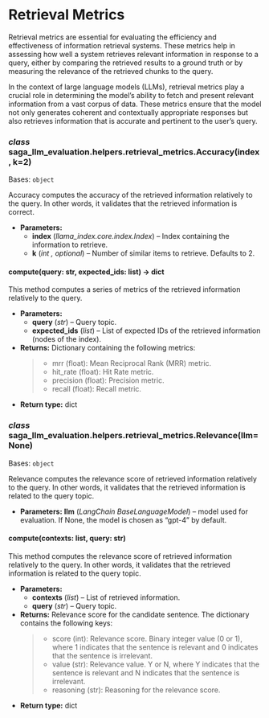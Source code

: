 # Retrieval Metrics

Retrieval metrics are essential for evaluating the efficiency and effectiveness of information retrieval systems.
These metrics help in assessing how well a system retrieves relevant information in response to a query, either by comparing the retrieved results to a ground truth or by measuring the relevance of the retrieved chunks to the query.

In the context of large language models (LLMs), retrieval metrics play a crucial role in determining the model’s ability to fetch and present relevant information from a vast corpus of data.
These metrics ensure that the model not only generates coherent and contextually appropriate responses but also retrieves information that is accurate and pertinent to the user’s query.

<a id="module-saga_llm_evaluation.helpers.retrieval_metrics"></a>

### *class* saga_llm_evaluation.helpers.retrieval_metrics.Accuracy(index, k=2)

Bases: `object`

Accuracy computes the accuracy of the retrieved information relatively to the query.
In other words, it validates that the retrieved information is correct.

* **Parameters:**
  * **index** (*llama_index.core.index.Index*) – Index containing the information to retrieve.
  * **k** (*int* *,* *optional*) – Number of similar items to retrieve. Defaults to 2.

#### compute(query: str, expected_ids: list) → dict

This method computes a series of metrics of the retrieved information relatively to the query.

* **Parameters:**
  * **query** (*str*) – Query topic.
  * **expected_ids** (*list*) – List of expected IDs of the retrieved information (nodes of the index).
* **Returns:**
  Dictionary containing the following metrics:
  > - mrr (float): Mean Reciprocal Rank (MRR) metric.
  > - hit_rate (float): Hit Rate metric.
  > - precision (float): Precision metric.
  > - recall (float): Recall metric.
* **Return type:**
  dict

### *class* saga_llm_evaluation.helpers.retrieval_metrics.Relevance(llm=None)

Bases: `object`

Relevance computes the relevance score of retrieved information relatively to the query.
In other words, it validates that the retrieved information is related to the query topic.

* **Parameters:**
  **llm** (*LangChain BaseLanguageModel*) – model used for evaluation. If None,                the model is chosen as “gpt-4” by default.

#### compute(contexts: list, query: str)

This method computes the relevance score of retrieved information relatively to the query.
In other words, it validates that the retrieved information is related to the query topic.

* **Parameters:**
  * **contexts** (*list*) – List of retrieved information.
  * **query** (*str*) – Query topic.
* **Returns:**
  Relevance score for the candidate sentence. The dictionary contains the following keys:
  > - score (int): Relevance score. Binary integer value (0 or 1), where 1 indicates that the sentence is                    relevant and 0 indicates that the sentence is irrelevant.
  > - value (str): Relevance value. Y or N, where Y indicates that the sentence is relevant and N                    indicates that the sentence is irrelevant.
  > - reasoning (str): Reasoning for the relevance score.
* **Return type:**
  dict
